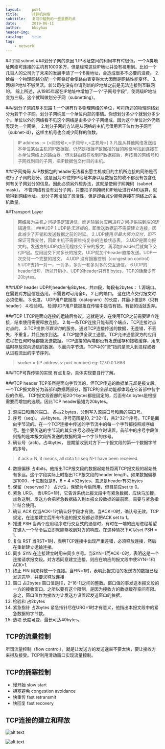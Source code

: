 ```yaml
---
layout: 	post
title: 		计算机网络
subtitle: 	复习中碰到的一些重要的点
date: 		2019-06-11
author: 	bboyhao
header-img:
catalog: 	true
tag:
    - network
---
```


##子网 subnet
###划分子网的原因
1.IP地址空间的利用率有时很低。一个A类地址网络可连接的主机有1000多万，但是经常这些IP地址并没有被用到。比如一个几百人的公司为了未来的发展申请了一个B类地址，会造成很多不必要的浪费。
2.给每一个物理网络分配一个网络好会使路由表变得太大因而是网络性能变坏。
3.两级IP地址不够灵活。新公司在没有申请到新的IP地址之前是无法连接到互联网的。
综上所述，从1985年起在IP地址中增加了一个“子网号字段”，使两级IP地址变为三级。这个就叫做划分子网（subnetting）。

###划分子网的基本思路
1.一个拥有许多物理网络的单位，可将所述的物理网络划分为若干个子网。划分子网纯属一个单位内部的事情。你想划分多少个就划分多少个。单位以外的网络看不见这个网络是由多少个子网组成，因为这个单位对外仍然表现为一个网络。
2.划分子网的方法是从网络的主机号借用若干位作为子网号（subnet-id），这样主机号也会减少同样的位数。
> IP address ::= {<网络号>,<子网号>,<主机号>}
3.凡是从其他网络发送给本单位某台主机的IP数据报，仍然是根据IP数据报的目的网络号找到连接在本单位网络上的路由器。但次路由器在收到IP数据报后，再按目的网络号和子网找到目的子网，把IP数据包交付目的主机。

###子网掩码
从IP数据包的header无法看出愿主机或目的主机所连接的网络是否进行了子网的划分。这是因为32位的IP地址本身以及数据包的收不都没有包含任何有关子网划分的信息。因此必须另外想办法，这就是使用子网掩码（subnet mask）。
不管网络有没有划分子网，只要把子网掩码和IP地址进行AND运算，就能得到网络地址。
划分子网增加了灵活性，但是却会减少能够连接在网络上的主机数量。

##Transport Layer
>网络层为主机之间提供逻辑通信，而运输层为应用进程之间提供端到端的逻辑通信。
###UDP
1.UDP是*无连接*的，即发送数据前不需要建立连接，因此减少了开销和发送数据之前的时延。
2.UDP使用*尽最大努力交付*，即不保证可靠交付，因此主机不需要维持复杂的连接状态表。
3.UDP是面向报文的。发送方的UDP对应用程序交下来的报文，再添加header后就向下交付IP层。应用层交下来多长的报文，UDP就加个header直接发送。UDP一次交付一个完整的报文。
4.UDP 没有拥塞控制（congestion control）
5.UDP支持一对一，一对多，多对一和多对多的交互通信。
6.UDP的header很短，所以开销小。UDP的header只有8 bytes，TCP的话至少有20bytes。

###UDP header
UDP的header有8bytes，共四段，每段有2bytes：
1.源端口。在需要对方回信是选用。不需要时可用全0。
2.目的端口。 这在终点交付报文时必须使用。
3.长度。 UDP用户数据报（datagram）的长度，其最小值是8（只有header）
4.检验和。 检测UDP用户数据报在传输中是否有错。有错的话就丢弃。

###TCP
1.TCP是面向连接的运输层协议。这就是说，在使用TCP之前需要建立连接，结束使用需要释放连接。
2.每一条TCP连接只能有两个端点，TCP连接时点对点的。
3.TCP提供*可靠交付*的服务。通过TCP连接传送的数据，无差错，不丢失，不重复，并且按序到达。
4.TCP提供全双工通信。TCP允许通信双方的应用进程在任何时候都能发送数据。TCP连接的两端都设有发送缓存和接收缓存，用来临时存放双向通信的数据。
5.面向字节流。TCP中的“流”指的是流入到进程或者从进程流出的字节序列。
> socker = (IP addresss: port number) eg: 127.0.0.1:666

###TCP可靠传输的实现
有点复杂，具体实现要自行了解。

###TCP header
TCP虽然是面向字节流的，但TCP传送的数据单元却是报文段。一个TCP报文段分为首部和数据两部分，而TCP的全部功能都体现在它首部中各字段的作用。
TCP报文段首部的前20个bytes都是固定的，后面有4n bytes是根据需要而增加的选项。因此TCP header最短为20bytes。
1. 源端口和目的端口。 各占2 bytes，分别写入源端口号和目的端口号。
2. 序号（seq）。 占4bytes。序号范围是[0, 2^32-1]，共2^32个序号。TCP是面向字节流的。在一个TCP连接中传送的字节流中的每一个字节都按照顺序编号。整个要传送的字节流的其实序号必须在建立时设置。首部中的序号字段值则指的是本报文段所发送的数据的第一个字节的序号。
3. 确认号（ack)。占4bytes， 是期望收到对方下一个报文段的第一个数据字节的序号。
> if ack = N, it means, all data till seq N-1 have been received.
4. 数据偏移 占4bits。他指出TCP报文段的数据起始处距离TCP报文段的起始处有多远。这个字段实际上时指出TCP报文段的header length。如果数据偏移是1000，十进制就是8，8 * 4 =32bytes，意思是header有32bytes
5. 保留（reserved？） 占六位，保留为今后所用，但目前应set to 0。
6. 紧急 URG。 当URG=1时，它告诉系统此报文段中有紧急数据，应快马加鞭，加急送到。发送方会把紧急数据插入到本报文段数据的最前面。需要与紧急指针结合使用。
7. 确认 ACK 仅当ACK=1时确认好字段才有效。当ACK=0时，确认号无效。TCP规定，在连接建立后所有传送的报文段都必须把ACK set to 1。
8. 推送 PSH 当两个应用程序进行交互式的通信时，有时在一端的应用进程希望在键入一个命令后立即就能够收到对方的响应。在这种情况下可以set PSH = 1.
9. 复位 RST 当RST=1时，表明TCP连接中出现严重差错，必须释放连接，然后在重新建立运输连接。
10. 同步 SYN 在连接建立时用来同步序号。当SYN=1而ACK=0时，表明这是一个连接请求报文段。对方若同意建立连接，则应在响应的报文段中使SYN=1和ACK=1.
11. 终止 FIN 用来释放一个连接。当FIN=1时，表明此报文段的发送方的数据已经发送完毕，并要求释放连接
12. 窗口 占2bytes 窗口值是[0，2^16-1]之间的整数。窗口值的事发送本报文段的一方的接收窗口。之所以要有这个限制，是因为接收方的数据缓存空间有限。总之，窗口值作为接收方让发送方设置起发送窗口的依据。
13. 检验和 占2bytes
14. 紧急指针 占2bytes 紧急指针尽在URG=1时才有意义，他指出本报文段中的紧急数据的字节数。
15. 选项 长度可变，最长可达40bytes。

## TCP的流量控制
所谓流量控制（flow control），就是让发送方的发送速率不要太快，要让接收方来得及接受。TCP利用滑动窗口实现流量控制。

## TCP的拥塞控制
+ 慢开始 slow start
+ 拥塞避免 congestion avoidance
+ 快重传 fast retransmit
+ 快回复 fast recovery

## TCP连接的建立和释放
![alt text](https://img-blog.csdn.net/20160914100821925?watermark/2/text/aHR0cDovL2Jsb2cuY3Nkbi5uZXQv/font/5a6L5L2T/fontsize/400/fill/I0JBQkFCMA==/dissolve/70/gravity/Center "TCP connection set-up")

![alt text](https://img-blog.csdn.net/20160914101234549?watermark/2/text/aHR0cDovL2Jsb2cuY3Nkbi5uZXQv/font/5a6L5L2T/fontsize/400/fill/I0JBQkFCMA==/dissolve/70/gravity/Center "TCP connection release")

